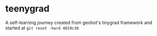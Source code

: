 # teenygrad

A self-learning journey created from geohot's tinygrad framework and started at `git reset -hard 4019c38`